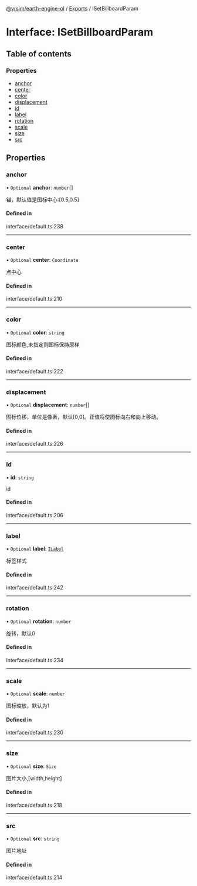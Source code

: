 [@vrsim/earth-engine-ol](../README.md) / [Exports](../modules.md) / ISetBillboardParam

# Interface: ISetBillboardParam

## Table of contents

### Properties

- [anchor](ISetBillboardParam.md#anchor)
- [center](ISetBillboardParam.md#center)
- [color](ISetBillboardParam.md#color)
- [displacement](ISetBillboardParam.md#displacement)
- [id](ISetBillboardParam.md#id)
- [label](ISetBillboardParam.md#label)
- [rotation](ISetBillboardParam.md#rotation)
- [scale](ISetBillboardParam.md#scale)
- [size](ISetBillboardParam.md#size)
- [src](ISetBillboardParam.md#src)

## Properties

### anchor

• `Optional` **anchor**: `number`[]

锚，默认值是图标中心:[0.5,0.5]

#### Defined in

interface/default.ts:238

___

### center

• `Optional` **center**: `Coordinate`

点中心

#### Defined in

interface/default.ts:210

___

### color

• `Optional` **color**: `string`

图标颜色,未指定则图标保持原样

#### Defined in

interface/default.ts:222

___

### displacement

• `Optional` **displacement**: `number`[]

图标位移，单位是像素，默认[0,0]。正值将使图标向右和向上移动。

#### Defined in

interface/default.ts:226

___

### id

• **id**: `string`

id

#### Defined in

interface/default.ts:206

___

### label

• `Optional` **label**: [`ILabel`](ILabel.md)

标签样式

#### Defined in

interface/default.ts:242

___

### rotation

• `Optional` **rotation**: `number`

旋转，默认0

#### Defined in

interface/default.ts:234

___

### scale

• `Optional` **scale**: `number`

图标缩放，默认为1

#### Defined in

interface/default.ts:230

___

### size

• `Optional` **size**: `Size`

图片大小,[width,height]

#### Defined in

interface/default.ts:218

___

### src

• `Optional` **src**: `string`

图片地址

#### Defined in

interface/default.ts:214

